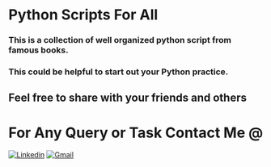 # Python Scripts For All
### This is a collection of well organized python script from famous books. 
### This could be helpful to start out your Python practice.

## Feel free to share with your friends and others

# For Any Query or Task Contact Me @
[![Linkedin](https://img.shields.io/badge/-LinkedIn-blue?style=flat&logo=Linkedin&logoColor=white)](https://www.linkedin.com/in/rafayet13/)
[![Gmail](https://img.shields.io/badge/-Gmail-c14438?style=flat&logo=Gmail&logoColor=white)](mailto:rafayet13@gmail.com)

